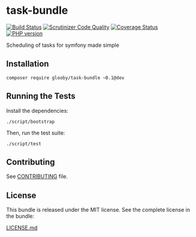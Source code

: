 # task-bundle
[![Build Status](https://travis-ci.org/glooby/task-bundle.svg?branch=master)](https://travis-ci.org/glooby/task-bundle) [![Scrutinizer Code Quality](https://scrutinizer-ci.com/g/glooby/task-bundle/badges/quality-score.png?b=master)](https://scrutinizer-ci.com/g/glooby/task-bundle/?branch=master) [![Coverage Status](https://coveralls.io/repos/github/glooby/task-bundle/badge.svg)](https://coveralls.io/github/glooby/task-bundle) [![PHP version](https://badge.fury.io/ph/glooby%2Ftask-bundle.svg)](https://badge.fury.io/ph/glooby%2Ftask-bundle)

Scheduling of tasks for symfony made simple

Installation
-----------------

    composer require glooby/task-bundle ~0.1@dev

Running the Tests
-----------------

Install the dependencies:

    ./script/bootstrap

Then, run the test suite:

    ./script/test


Contributing
------------

See
[CONTRIBUTING](https://github.com/glooby/task-bundle/blob/master/CONTRIBUTING.md)
file.

License
-------

This bundle is released under the MIT license. See the complete license in the
bundle:

[LICENSE.md](https://github.com/glooby/task-bundle/blob/master/LICENSE.md)
